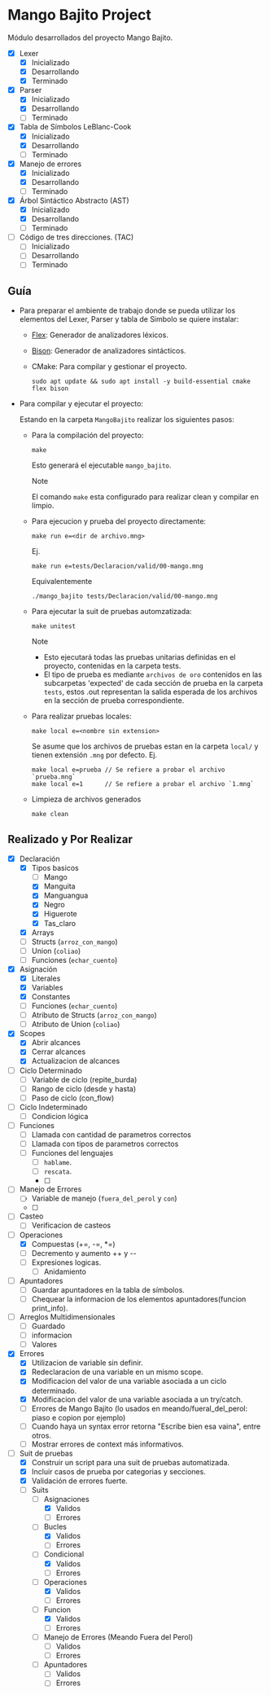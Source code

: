 # Mango Bajito Project

Módulo desarrollados del proyecto Mango Bajito.

- [x] Lexer
    - [x] Inicializado
    - [x] Desarrollando
    - [x] Terminado
- [x] Parser
    - [x] Inicializado
    - [x] Desarrollando
    - [ ] Terminado
- [x] Tabla de Símbolos LeBlanc-Cook
    - [x] Inicializado
    - [x] Desarrollando
    - [ ] Terminado
- [x] Manejo de errores
    - [x] Inicializado
    - [x] Desarrollando
    - [ ] Terminado
- [x] Árbol Sintáctico Abstracto (AST)
    - [x] Inicializado
    - [x] Desarrollando
    - [ ] Terminado
- [ ] Código de tres direcciones. (TAC)
    - [ ] Inicializado
    - [ ] Desarrollando
    - [ ] Terminado

## Guía
- Para preparar el ambiente de trabajo donde se pueda utilizar los elementos del Lexer, Parser y tabla de Simbolo se quiere instalar:
  - [Flex](https://westes.github.io/flex/manual/): Generador de analizadores léxicos.
  - [Bison](https://www.gnu.org/software/bison/manual/): Generador de analizadores sintácticos.
  - CMake: Para compilar y gestionar el proyecto.

	```
	sudo apt update && sudo apt install -y build-essential cmake flex bison
	```

- Para compilar y ejecutar el proyecto:
  
  Estando en la carpeta `MangoBajito` realizar los siguientes pasos:
  - Para la compilación del proyecto:
	```
	make
	```
	Esto generará el ejecutable `mango_bajito`. 
	>[!NOTE]
	>El comando `make` esta configurado para realizar clean y compilar en limpio.

  - Para ejecucion y prueba del proyecto directamente:
	```
	make run e=<dir de archivo.mng>
	```
  
	Ej.
	```
	make run e=tests/Declaracion/valid/00-mango.mng
	```
	Equivalentemente
	```
	./mango_bajito tests/Declaracion/valid/00-mango.mng
	```

  - Para ejecutar la suit de pruebas automzatizada:
	```
	make unitest
	```
	>[!NOTE]
	> * Esto ejecutará todas las pruebas unitarias definidas en el proyecto, contenidas en la carpeta tests.
	> * El tipo de prueba es mediante `archivos de oro` contenidos en las subcarpetas 'expected' de cada sección de prueba en la carpeta `tests`, estos .out representan la salida esperada de los archivos en la sección de prueba correspondiente.

  - Para realizar pruebas locales:
	```
	make local e=<nombre sin extension>
	```
	Se asume que los archivos de pruebas estan en la carpeta `local/` y tienen extensión `.mng` por defecto.
	Ej.
	```
	make local e=prueba // Se refiere a probar el archivo `prueba.mng`
	make local e=1      // Se refiere a probar el archivo `1.mng`
	```

  - Limpieza de archivos generados
	```
	make clean
	```
## Realizado y Por Realizar
- [x] Declaración
    - [x] Tipos basicos
        - [ ] Mango
        - [x] Manguita
        - [x] Manguangua
        - [x] Negro
        - [x] Higuerote
        - [x] Tas_claro 
    - [x] Arrays
    - [ ] Structs (`arroz_con_mango`)
    - [ ] Union (`coliao`)
    - [ ] Funciones (`echar_cuento`)
- [x] Asignación
    - [x] Literales
    - [x] Variables
    - [x] Constantes
    - [ ] Funciones (`echar_cuento`)
    - [ ] Atributo de Structs (`arroz_con_mango`)
    - [ ] Atributo de Union (`coliao`)
- [x] Scopes
    - [x] Abrir alcances 
    - [x] Cerrar alcances
    - [x] Actualizacion de alcances
- [ ] Ciclo Determinado
    - [ ] Variable de ciclo (repite_burda)
    - [ ] Rango de ciclo (desde y hasta)
    - [ ] Paso de ciclo (con_flow)
- [ ] Ciclo Indeterminado
    - [ ] Condicion lógica
- [ ] Funciones
    - [ ] Llamada con cantidad de parametros correctos
    - [ ] Llamada con tipos de parametros correctos
    - [ ] Funciones del lenguajes
        - [ ] `hablame`.
        - [ ] `rescata`.
        - [ ] 
- [ ] Manejo de Errores
    - [ ] Variable de manejo (`fuera_del_perol` y `con`)
    - [ ] 
- [ ] Casteo
    - [ ] Verificacion de casteos
- [ ] Operaciones
	- [x] Compuestas (+=, -=, *=)
	- [ ] Decremento y aumento ++ y --
	- [ ] Expresiones logicas.
    	- [ ] Anidamiento
- [ ] Apuntadores
    - [ ] Guardar apuntadores en la tabla de símbolos.
	- [ ] Chequear la informacion de los elementos apuntadores(funcion print_info).
- [ ] Arreglos Multidimensionales
    - [ ] Guardado
    - [ ] informacion
    - [ ] Valores
- [x] Errores
	- [x] Utilizacion de variable sin definir.
	- [x] Redeclaracion de una variable en un mismo scope.
	- [x] Modificacion del valor de una variable asociada a un ciclo determinado.
	- [x] Modificacion del valor de una variable asociada a un try/catch.
	- [ ] Errores de Mango Bajito (lo usados en meando/fueral_del_perol: piaso e copion por ejemplo)
	- [ ] Cuando haya un syntax error retorna "Escribe bien esa vaina", entre otros.
	- [ ] Mostrar errores de context más informativos.
- [ ] Suit de pruebas
    - [x] Construir un script para una suit de pruebas automatizada.
    - [x] Incluir casos de prueba por categorias y secciones.
    - [x] Validación de errores fuerte.
    - [ ] Suits
        - [ ] Asignaciones
            - [x] Validos
            - [ ] Errores
        - [ ] Bucles
            - [x] Validos
            - [ ] Errores
        - [ ] Condicional
            - [x] Validos
            - [ ] Errores
        - [ ] Operaciones
            - [x] Validos
            - [ ] Errores
        - [ ] Funcion
            - [x] Validos
            - [ ] Errores
        - [ ] Manejo de Errores (Meando Fuera del Perol)
            - [ ] Validos
            - [ ] Errores
        - [ ] Apuntadores
            - [ ] Validos
            - [ ] Errores